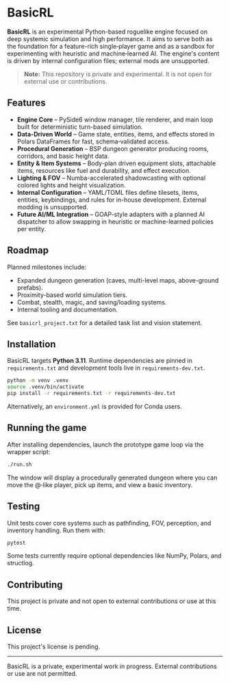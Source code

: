 # BasicRL

**BasicRL** is an experimental Python-based roguelike engine focused on deep systemic simulation and high performance. It aims to serve both as the foundation for a feature-rich single‑player game and as a sandbox for experimenting with heuristic and machine‑learned AI. The engine's content is driven by internal configuration files; external mods are unsupported.

> **Note:** This repository is private and experimental. It is not open for external use or contributions.

## Features

- **Engine Core** – PySide6 window manager, tile renderer, and main loop built for deterministic turn-based simulation.
- **Data-Driven World** – Game state, entities, items, and effects stored in Polars DataFrames for fast, schema‑validated access.
- **Procedural Generation** – BSP dungeon generator producing rooms, corridors, and basic height data.
- **Entity & Item Systems** – Body-plan driven equipment slots, attachable items, resources like fuel and durability, and effect execution.
- **Lighting & FOV** – Numba-accelerated shadowcasting with optional colored lights and height visualization.
- **Internal Configuration** – YAML/TOML files define tilesets, items, entities, keybindings, and rules for in-house development. External modding is unsupported.
- **Future AI/ML Integration** – GOAP-style adapters with a planned AI dispatcher to allow swapping in heuristic or machine-learned policies per entity.

## Roadmap

Planned milestones include:

- Expanded dungeon generation (caves, multi-level maps, above-ground prefabs).
- Proximity-based world simulation tiers.
- Combat, stealth, magic, and saving/loading systems.
- Internal tooling and documentation.

See `basicrl_project.txt` for a detailed task list and vision statement.

## Installation

BasicRL targets **Python 3.11**. Runtime dependencies are pinned in `requirements.txt` and development tools live in `requirements-dev.txt`.

```bash
python -m venv .venv
source .venv/bin/activate
pip install -r requirements.txt -r requirements-dev.txt
```

Alternatively, an `environment.yml` is provided for Conda users.

## Running the game

After installing dependencies, launch the prototype game loop via the wrapper script:

```bash
./run.sh
```

The window will display a procedurally generated dungeon where you can move the @‑like player, pick up items, and view a basic inventory.

## Testing

Unit tests cover core systems such as pathfinding, FOV, perception, and inventory handling. Run them with:

```bash
pytest
```

Some tests currently require optional dependencies like NumPy, Polars, and structlog.

## Contributing

 
This project is private and not open to external contributions or use at this time.

## License

This project's license is pending.

---

BasicRL is a private, experimental work in progress. External contributions or use are not permitted.

